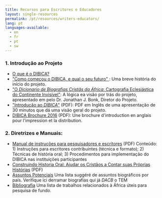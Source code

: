 ```yaml
---
title: Recursos para Escritores e Educadores
layout: single-resources
permalink: /pt/resources/writers-educators/
lang: pt
languages-available:                         
  - en
  - fr
  - pt
  - sw
---
```

### 1\. Introdução ao Projeto

*   [O que é o DIBICA?]({{site.url}}/pt/about/what-is-dacb/)  
*   ["Como começou o DIBICA, e qual o seu futuro" ]({{site.url}}/pt/about/beginnings/): Uma breve história do início do projeto.  
*   ["O _Dicionario de Biografias Cristãs da África_: Cartografia Eclesiástica do Continente Invisível"]({{site.url}}/pt/about/vision/): A lógica ea visão por trás do projeto, apresentado em pelo Dr. Jonathan J. Bonk, Diretor do Projeto.
*   ["Introdução ao _DIBICA_"]({{site.url}}/resources/intro-dacb-web.pdf) (PDF): PDF em Inglês de uma apresentação de 30 minutos que dá uma visão geral do projeto.
*   [DIBICA Brochure 2016]({{site.url}}/resources/DACB-brochure-2016-web.pdf) (PDF): Une brochure d'introduction en anglais pour l'impression et la distribution.

### 2\. Diretrizes e Manuais:

*   [Manual de instruções para pesquisadores e escritores]({{site.url}}/resources/port_manual_DIBICA.pdf) (PDF) Conteúdo: 1) Instruções para escritores contribuintes (técnica e formato); 2) Técnicas de história oral; 3) Procedimentos para implementação do DIBICA nas instituições participantes
*   [ Construindo Historia Oral: Ajudar os Cristãos a Contar suas Próprias Histórias]({{site.url}}/resources/doing_oral_history_portuguese.pdf) (PDF)
*   [Assuntos Potenciais]({{site.url}}/pt/resources/potential-subjects/) Uma lista suggéré de assuntos biográficos por país. Verifique ici derramar biografias qui já _DACB_ o TEM
*   [Bibliografia]({{site.url}}/pt/resources/bibliographies/) Uma lista de trabalhos relacionados à África úteis para pesquisa de fundo.
